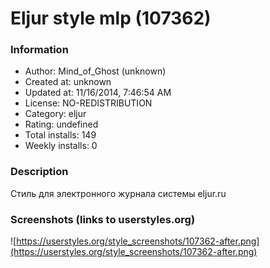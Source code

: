 # Eljur style mlp (107362)

### Information
- Author: Mind_of_Ghost (unknown)
- Created at: unknown
- Updated at: 11/16/2014, 7:46:54 AM
- License: NO-REDISTRIBUTION
- Category: eljur
- Rating: undefined
- Total installs: 149
- Weekly installs: 0


### Description
Стиль для электронного журнала системы eljur.ru


### Screenshots (links to userstyles.org)
![https://userstyles.org/style_screenshots/107362-after.png](https://userstyles.org/style_screenshots/107362-after.png)


